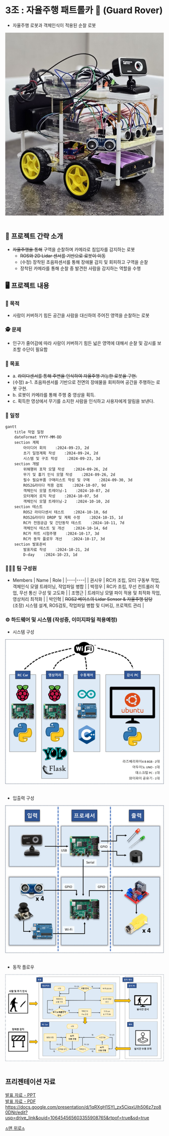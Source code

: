 # 3조 : 자율주행 패트롤카 🚓 (Guard Rover)
  - 자율주행 로봇과 객체인식이 적용된 순찰 로봇

![결과물 사진](./doc/images/RC-Car_image.jpg)
<br><br>


## 📑 프로젝트 간략 소개
- ~~자율주행을 통해~~ 구역을 순찰하며 카메라로 침입자를 감지하는 로봇
  - ~~ROS와 2D Lidar 센서를 기반으로 로봇이 이동~~
  - (수정) 장착된 초음파센서를 통해 장애물 감지 및 회피하고 구역을 순찰
  - 장착된 카메라를 통해 순찰 중 발견한 사람을 감지하는 역할을 수행

## 🖥️ 프로젝트 내용

### 🎯 목적
- 사람이 커버하기 힘든 공간을 사람을 대신하여 주어진 영역을 순찰하는 로봇

### 🕵️ 문제
- 인구가 줄어감에 따라 사람이 커버하기 힘든 넓은 영역에 대해서 순찰 및 감시를 보조할 수단이 필요함

### 🎳 목표
- a. ~~라이다센서를 통해 주변을 인식하여 자율주행 가능한 로봇을 구현.~~
- (수정) a-1. 초음파센서를 기반으로 전면의 장애물을 회피하며 공간을 주행하는 로봇 구현.
- b. 로봇이 카메라를 통해 주행 중 영상을 획득.
- c. 획득한 영상에서 무기를 소지한 사람을 인식하고 사용자에게 알림을 보낸다.

### 📅 일정
```mermaid
gantt
    title 작업 일정
    dateFormat YYYY-MM-DD
    section 계획
        아이디어 회의    :2024-09-23, 2d
        초기 일정계획 작성    :2024-09-24, 2d
        시스템 및 구조 작성    :2024-09-23, 3d
    section 개발
        위해행위 포착 모델 작성    :2024-09-26, 2d
        무기 및 흉기 인식 모델 작성    :2024-09-26, 2d
        필수 필요부품 구매리스트 작성 및 구매    :2024-09-30, 3d
        ROS2&라이다 적용 검토    :2024-10-07, 9d
        객체인식 모델 트레이닝-1    :2024-10-07, 2d
        모터제어 로직 작성    :2024-10-07, 5d
        객체인식 모델 트레이닝-2    :2024-10-10, 2d
    section 테스트
        ROS2 라이다센서 테스트    :2024-10-10, 6d
        ROS2&라이다 DROP 및 계획 수정    :2024-10-15, 1d
        RC카 전원공급 및 간단동작 테스트    :2024-10-11, 7d
        객체인식 테스트 및 개선    :2024-10-14, 6d
        RC카 파트 시험주행    :2024-10-17, 3d
        RC카 동작 플로우 개선    :2024-10-17, 3d
    section 발표준비
        발표자료 작성    :2024-10-21, 2d
        D-day    :2024-10-23, 1d
```


### 🧑‍🤝‍🧑 팀 구성원
- Members
  | Name | Role |
  |----|----|
  | 권시우 | RC카 조립, 모터 구동부 작업, 객체인식 모델 트레이닝, 작업파일 병합 |
  | 박정우 | RC카 조립, 무선 컨트롤러 작업, 무선 통신 구성 및 고도화 |
  | 조명근 | 트레이닝 모델 파이 적용 및 최적화 작업, 영상처리 최적화 |
  | 박인혁 | ~~ROS2 베이스의 Lidar Sensor & 자율주행 담당~~ <br> (조장) 시스템 설계, ROS검토, 작업파일 병합 및 디버깅, 프로젝트 관리 |


### ⚙️ 하드웨어 및 시스템 (작성중, 이미지파일 적용예정)
- 시스템 구성

![시스템 구성도](./doc/images/system_diagram.jpg)
<br><br>

- 입출력 구성

![입출력 구성도](./doc/images/inout_diagram.jpg)
<br><br>

- 동작 플로우

![동작 플로우차트](./doc/images/flowchart_diagram.jpg)
<br><br>


## 프리젠테이션 자료
[발표 자료 - PPT](doc/GuardRover_presentation.pptx) <br>
[발표 자료 - PDF](doc/GuardRover_presentation.pdf) <br>
https://docs.google.com/presentation/d/1qRXgH1SYI_zx5CiqxUlh506z7zo80DNr/edit?usp=drive_link&ouid=106454565603355908765&rtpof=true&sd=true
<br>

[🔝맨 위로🔝](#top)
